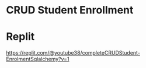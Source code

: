 # CRUD Student Enrollment



# Replit
https://replit.com/@youtube38/completeCRUDStudent-EnrolmentSqlalchemy?v=1

